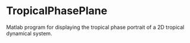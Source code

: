 # TropicalPhasePlane
Matlab program for displaying the tropical phase portrait of a 2D tropical dynamical system.
